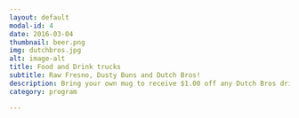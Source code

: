 ```yaml
---
layout: default
modal-id: 4
date: 2016-03-04
thumbnail: beer.png
img: dutchbros.jpg
alt: image-alt
title: Food and Drink trucks
subtitle: Raw Fresno, Dusty Buns and Dutch Bros!
description: Bring your own mug to receive $1.00 off any Dutch Bros drink!
category: program

---
```

